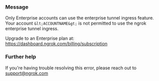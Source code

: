 
### Message
Only Enterprise accounts can use the enterprise tunnel ingress feature.
Your account `&lt;ACCOUNTNAME&gt;` is not permitted to use the ngrok enterprise tunnel ingress. 

Upgrade to an Enterprise plan at: https://dashboard.ngrok.com/billing/subscription

### Further help
If you're having trouble resolving this error, please reach out to [support@ngrok.com](mailto:support@ngrok.com?subject=Help%20with%20ERR_NGROK_118)

